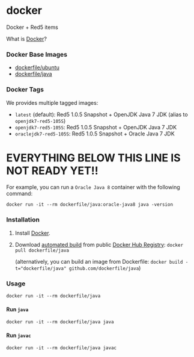 # docker
Docker + Red5 items

What is [Docker](https://www.docker.com/)?

### Docker Base Images

* [dockerfile/ubuntu](http://dockerfile.github.io/#/ubuntu)
* [dockerfile/java](http://dockerfile.github.io/#/java)


### Docker Tags

We provides multiple tagged images:

* `latest` (default): Red5 1.0.5 Snapshot + OpenJDK Java 7 JDK (alias to `openjdk7-red5-105S`)
* `openjdk7-red5-105S`: Red5 1.0.5 Snapshot + OpenJDK Java 7 JDK
* `oraclejdk7-red5-105S`: Red5 1.0.5 Snapshot + Oracle Java 7 JDK

# EVERYTHING BELOW THIS LINE IS NOT READY YET!!


For example, you can run a `Oracle Java 8` container with the following command:

    docker run -it --rm dockerfile/java:oracle-java8 java -version


### Installation

1. Install [Docker](https://www.docker.com/).

2. Download [automated build](https://registry.hub.docker.com/u/dockerfile/java/) from public [Docker Hub Registry](https://registry.hub.docker.com/): `docker pull dockerfile/java`

   (alternatively, you can build an image from Dockerfile: `docker build -t="dockerfile/java" github.com/dockerfile/java`)


### Usage

    docker run -it --rm dockerfile/java

#### Run `java`

    docker run -it --rm dockerfile/java java

#### Run `javac`

    docker run -it --rm dockerfile/java javac
